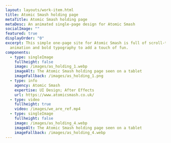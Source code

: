 ```yaml
---
layout: layouts/work-item.html
title: Atomic Smash holding page
metaTitle: Atomic Smash holding page
metaDesc: An animated single-page design for Atomic Smash
socialImage: ""
featured: true
displayOrder: "0"
excerpt: This simple one-page site for Atomic Smash is full of scroll-triggered
  animation and bold typography to add a touch of fun.
components:
  - type: singleImage
    fullheight: false
    image: /images/as_holding_1.webp
    imageAlt: The Atomic Smash holding page seen on a tablet
    imageFallback: /images/as_holding_1.png
  - type: info
    agency: Atomic Smash
    expertise: UI Design; After Effects
    url: https://www.atomicsmash.co.uk/
  - type: video
    fullheight: true
    video: /images/we_are_ref.mp4
  - type: singleImage
    fullheight: false
    image: /images/as_holding_4.webp
    imageAlt: The Atomic Smash holding page seen on a tablet
    imageFallback: /images/as_holding_4.webp
---
```

